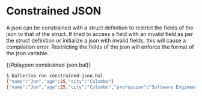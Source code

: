 # Constrained JSON

A json can be constrained with a struct definition to restrict the fields of the json to that of the struct. If tried to access a field with an invalid field as per the struct definition or initialize a json with invalid fields, this will cause a compilation error. 
Restricting the fields of the json will enforce the format of the json variable.

{{#playpen constrained-json.bal}}

```bash
$ ballerina run constrained-json.bal
{"name":"Jon","age":25,"city":"Colombo"}
{"name":"Jon","age":25,"city":"Colombo","profession":"Software Engineer"}
```